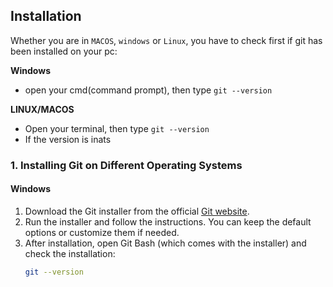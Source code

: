 
## Installation 
Whether you are in `MACOS`, `windows` or `Linux`, you have to check first if git has been installed on your pc:

**Windows**
 - open your cmd(command prompt), then type `git --version`

**LINUX/MACOS**
 - Open your terminal, then type `git --version`
 - If the version is inats

### 1. Installing Git on Different Operating Systems

#### **Windows**
1. Download the Git installer from the official [Git website](https://git-scm.com/download/win).
2. Run the installer and follow the instructions. You can keep the default options or customize them if needed.
3. After installation, open Git Bash (which comes with the installer) and check the installation:
   ```bash
   git --version
